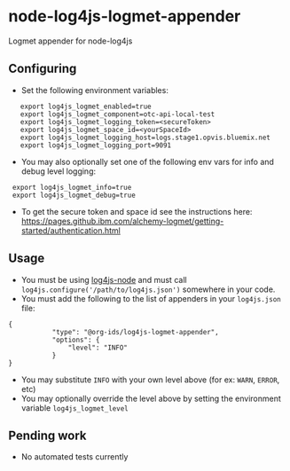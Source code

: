 # node-log4js-logmet-appender
Logmet appender for node-log4js

## Configuring
 * Set the following environment variables:

 ```
    export log4js_logmet_enabled=true
    export log4js_logmet_component=otc-api-local-test
    export log4js_logmet_logging_token=<secureToken>
    export log4js_logmet_space_id=<yourSpaceId>
    export log4js_logmet_logging_host=logs.stage1.opvis.bluemix.net
    export log4js_logmet_logging_port=9091
```

 * You may also optionally set one of the following env vars for info and debug level logging:
```
 export log4js_logmet_info=true
 export log4js_logmet_debug=true
```
 * To get the secure token and space id see the instructions here: https://pages.github.ibm.com/alchemy-logmet/getting-started/authentication.html

## Usage
 * You must be using [log4js-node](https://github.com/nomiddlename/log4js-node) and must call `log4js.configure('/path/to/log4js.json')`
somewhere in your code.
 * You must add the following to the list of appenders in your `log4js.json` file:

 ```
 {
            "type": "@org-ids/log4js-logmet-appender",
            "options": {
                "level": "INFO"
            }
}
 ```

  * You may substitute `INFO` with your own level above (for ex: `WARN`, `ERROR`, etc)
  * You may optionally override the level above by setting the environment variable `log4js_logmet_level`

## Pending work
 * No automated tests currently

